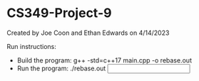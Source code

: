 # CS349-Project-9
Created by Joe Coon and Ethan Edwards on 4/14/2023

Run instructions:
- Build the program: g++ -std=c++17 main.cpp -o rebase.out
- Run the program: ./rebase.out <input file> <output file>
